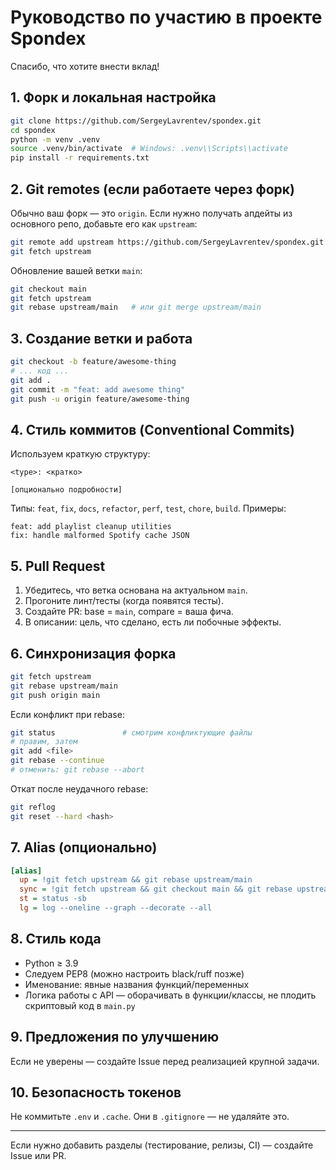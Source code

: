 # Руководство по участию в проекте Spondex

Спасибо, что хотите внести вклад!

## 1. Форк и локальная настройка
```bash
git clone https://github.com/SergeyLavrentev/spondex.git
cd spondex
python -m venv .venv
source .venv/bin/activate  # Windows: .venv\\Scripts\\activate
pip install -r requirements.txt
```

## 2. Git remotes (если работаете через форк)
Обычно ваш форк — это `origin`. Если нужно получать апдейты из основного репо, добавьте его как `upstream`:
```bash
git remote add upstream https://github.com/SergeyLavrentev/spondex.git
git fetch upstream
```
Обновление вашей ветки `main`:
```bash
git checkout main
git fetch upstream
git rebase upstream/main   # или git merge upstream/main
```

## 3. Создание ветки и работа
```bash
git checkout -b feature/awesome-thing
# ... код ...
git add .
git commit -m "feat: add awesome thing"
git push -u origin feature/awesome-thing
```

## 4. Стиль коммитов (Conventional Commits)
Используем краткую структуру:
```
<type>: <кратко>

[опционально подробности]
```
Типы: `feat`, `fix`, `docs`, `refactor`, `perf`, `test`, `chore`, `build`.
Примеры:
```
feat: add playlist cleanup utilities
fix: handle malformed Spotify cache JSON
```

## 5. Pull Request
1. Убедитесь, что ветка основана на актуальном `main`.
2. Прогоните линт/тесты (когда появятся тесты).
3. Создайте PR: base = `main`, compare = ваша фича.
4. В описании: цель, что сделано, есть ли побочные эффекты.

## 6. Синхронизация форка
```bash
git fetch upstream
git rebase upstream/main
git push origin main
```
Если конфликт при rebase:
```bash
git status               # смотрим конфликтующие файлы
# правим, затем
git add <file>
git rebase --continue
# отменить: git rebase --abort
```
Откат после неудачного rebase:
```bash
git reflog
git reset --hard <hash>
```

## 7. Alias (опционально)
```ini
[alias]
  up = !git fetch upstream && git rebase upstream/main
  sync = !git fetch upstream && git checkout main && git rebase upstream/main && git push origin main
  st = status -sb
  lg = log --oneline --graph --decorate --all
```

## 8. Стиль кода
- Python ≥ 3.9
- Следуем PEP8 (можно настроить black/ruff позже)
- Именование: явные названия функций/переменных
- Логика работы с API — оборачивать в функции/классы, не плодить скриптовый код в `main.py`

## 9. Предложения по улучшению
Если не уверены — создайте Issue перед реализацией крупной задачи.

## 10. Безопасность токенов
Не коммитьте `.env` и `.cache`. Они в `.gitignore` — не удаляйте это.

---
Если нужно добавить разделы (тестирование, релизы, CI) — создайте Issue или PR.
